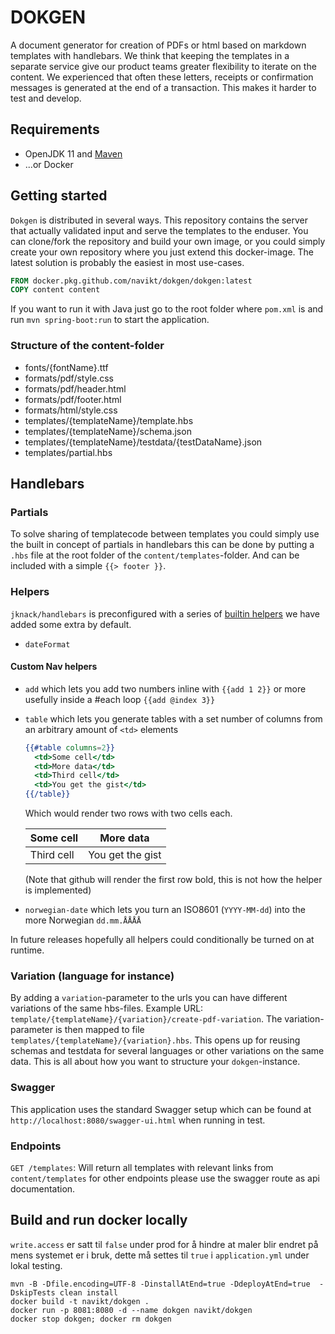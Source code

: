 # DOKGEN
A document generator for creation of PDFs or html based on markdown templates with handlebars. We think that keeping
the templates in a separate service give our product teams greater flexibility to iterate on the content. We experienced
that often these letters, receipts or confirmation messages is generated at the end of a transaction. This makes it harder
to test and develop.

## Requirements
- OpenJDK 11 and [Maven](https://maven.apache.org/)
- ...or Docker

## Getting started
`Dokgen` is distributed in several ways. This repository contains the server that actually validated input and serve
the templates to the enduser. You can clone/fork the repository and build your own image, or you could simply create
your own repository where you just extend this docker-image. The latest solution is probably the easiest in most 
use-cases.

```Dockerfile
FROM docker.pkg.github.com/navikt/dokgen/dokgen:latest
COPY content content
```

If you want to run it with Java just go to the root folder where `pom.xml` is and run `mvn spring-boot:run` 
to start the application.

### Structure of the content-folder

-  fonts/{fontName}.ttf
-  formats/pdf/style.css
-  formats/pdf/header.html
-  formats/pdf/footer.html
-  formats/html/style.css
-  templates/{templateName}/template.hbs
-  templates/{templateName}/schema.json
-  templates/{templateName}/testdata/{testDataName}.json
-  templates/partial.hbs

## Handlebars

### Partials
To solve sharing of templatecode between templates you could simply use the built in concept of partials in handlebars
this can be done by putting a `.hbs` file at the root folder of the `content/templates`-folder. And can be included
with a simple `{{> footer }}`. 

### Helpers
`jknack/handlebars` is preconfigured with a series of [builtin helpers](https://github.com/jknack/handlebars.java#helpers)
we have added some extra by default.
* `dateFormat`

#### Custom Nav helpers
* `add` which lets you add two numbers inline with `{{add 1 2}}` or more usefully inside a #each loop `{{add @index 3}}`
* `table` which lets you generate tables with a set number of columns from an arbitrary amount of `<td>` elements
  ```handlebars
  {{#table columns=2}}
    <td>Some cell</td>
    <td>More data</td>
    <td>Third cell</td>
    <td>You get the gist</td>
  {{/table}}
  ```
  Which would render two rows with two cells each.
  
  | Some cell  |    More data     |
  |------------|------------------|
  | Third cell | You get the gist |
  (Note that github will render the first row bold, this is not how the helper is implemented)

* `norwegian-date` which lets you turn an ISO8601 (`YYYY-MM-dd`) into the more Norwegian `dd.mm.ÅÅÅÅ`

In future releases hopefully all helpers could conditionally be turned on at runtime.

### Variation (language for instance)
By adding a `variation`-parameter to the urls you can have different variations of the same hbs-files.
Example URL: `template/{templateName}/{variation}/create-pdf-variation`.
The variation-parameter is then mapped to file `templates/{templateName}/{variation}.hbs`. 
This opens up for reusing schemas and testdata for several languages or other variations on the same data.
This is all about how you want to structure your `dokgen`-instance.

### Swagger 
This application uses the standard Swagger setup which can be found at `http://localhost:8080/swagger-ui.html` when
running in test.

### Endpoints
`GET /templates`: Will return all templates with relevant links from `content/templates` for other endpoints please use
the swagger route as api documentation.
    

## Build and run docker locally

`write.access` er satt til `false` under prod for å hindre at maler blir endret på mens systemet er i bruk, dette må settes til `true` i `application.yml` under lokal testing.

```
mvn -B -Dfile.encoding=UTF-8 -DinstallAtEnd=true -DdeployAtEnd=true  -DskipTests clean install
docker build -t navikt/dokgen .
docker run -p 8081:8080 -d --name dokgen navikt/dokgen
docker stop dokgen; docker rm dokgen
```

